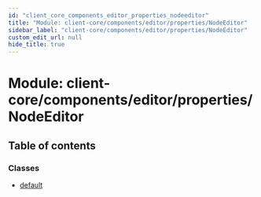 ```yaml
---
id: "client_core_components_editor_properties_nodeeditor"
title: "Module: client-core/components/editor/properties/NodeEditor"
sidebar_label: "client-core/components/editor/properties/NodeEditor"
custom_edit_url: null
hide_title: true
---
```


# Module: client-core/components/editor/properties/NodeEditor

## Table of contents

### Classes

- [default](../classes/client_core_components_editor_properties_nodeeditor.default.md)
